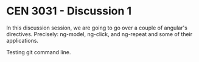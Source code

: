 # CEN 3031 - Discussion 1

In this discussion session, we are going to go over a couple of angular's directives. Precisely: ng-model, ng-click, and ng-repeat and some of their applications.

Testing git command line.